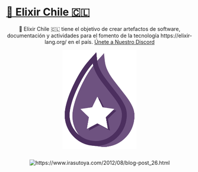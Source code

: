 <p align="center"><h1><a href="https://elixircl.github.io">🧙 Elixir Chile 🇨🇱</a></h1></p>



<p align="center">
🧙 Elixir Chile 🇨🇱 tiene el objetivo de crear artefactos
de software, documentación y actividades para el fomento de
la tecnología https://elixir-lang.org/ en el país. <a href="https://discord.gg/WwSXMcMdAt">Únete a Nuestro Discord</a>
</p>

<p align="center">
<img src="https://raw.githubusercontent.com/ElixirCL/elixircl.github.io/main/assets/logo.png" style="width:200px;height:auto;margin-bottom:5%;" alt="logo" title="Elixir Chile. Logotipo creado por Efraín Zambrano.">
<img src="https://user-images.githubusercontent.com/292738/194148600-74999342-103f-48ef-9bde-4dbcebbf05d5.png" style="width:400px;height:auto;margin-bottom:5%;" alt="https://www.irasutoya.com/2012/08/blog-post_26.html">
</p>


